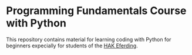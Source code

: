 # Programming Fundamentals Course with Python

This repository contains material for learning coding with Python for beginners expecially for students of the [HAK Eferding](https://www.hakeferding.at/).